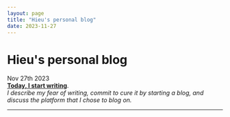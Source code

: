 ```yaml
---
layout: page
title: "Hieu's personal blog"
date: 2023-11-27
---
```


# Hieu's personal blog

Nov 27th 2023
<br>
[**Today, I start writing**](./today_i_start_writing).
<br>
*I describe my fear of writing, commit to cure it by starting a blog, and
discuss the platform that I chose to blog on.*
<hr>
